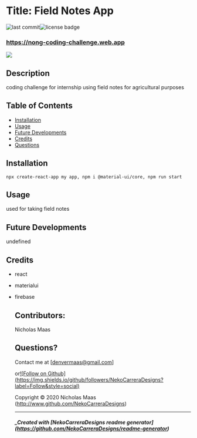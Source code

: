 # Title: Field Notes App

![last commit](https://img.shields.io/github/last-commit/NekoCarreraDesigns/nong-coding-challenge?style=flat-square)![license badge](https://img.shields.io/github/license/NekoCarreraDesigns/nong-coding-challenge?style=flat-square)

### https://nong-coding-challenge.web.app

![](public/assets/CropScout.png)

## Description

coding challenge for internship using field notes for agricultural purposes

## Table of Contents

- [Installation](#installation)
- [Usage](#usage)
- [Future Developments](#futureDevelopments)
- [Credits](#credits)
- [Questions](#questions)

## Installation

`npx create-react-app my app, npm i @material-ui/core, npm run start`

## Usage

used for taking field notes

## Future Developments

undefined

## Credits

- react

- materialui

- firebase

  ## Contributors:

  Nicholas Maas

  ## Questions?

  Contact me at [denvermaas@gmail.com]

  or[![Follow on Github] (https://img.shields.io/github/followers/NekoCarreraDesigns?label=Follow&style=social)](http://www.github.com/NekoCarreraDesigns)

  Copyright © 2020 Nicholas Maas (http://www.github.com/NekoCarreraDesigns)

  ***

  ##### \_Created with [NekoCarreraDesigns readme generator] (https://github.com/NekoCarreraDesigns/readme-generator)
